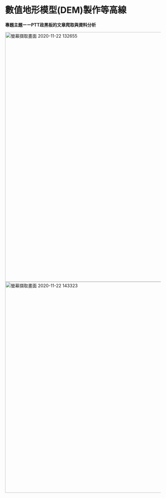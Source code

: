 # 數值地形模型(DEM)製作等高線

**專題主題ーーPTT政黑板的文章爬取與資料分析**

<img width="807" alt="螢幕擷取畫面 2020-11-22 132655" src="https://user-images.githubusercontent.com/66252302/99897261-00519400-2cd3-11eb-8db1-2d43230e641f.png">

<img width="682" alt="螢幕擷取畫面 2020-11-22 143323" src="https://user-images.githubusercontent.com/66252302/99897225-c08aac80-2cd2-11eb-9c2d-095473adc882.png">
